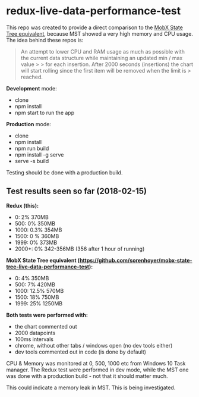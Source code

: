 # redux-live-data-performance-test
This repo was created to provide a direct comparison to the [MobX State Tree equivalent](https://github.com/sorenhoyer/mobx-state-tree-live-data-performance-test), because MST showed a very high memory and CPU usage. The idea behind these repos is:
> An attempt to lower CPU and RAM usage as much as possible with the current data structure while maintaining an updated min / max value > > for each insertion. After 2000 seconds (insertions) the chart will start rolling since the first item will be removed when the limit is > reached.

**Development** mode:
- clone
- npm install
- npm start to run the app

**Production** mode:

- clone
- npm install
- npm run build
- npm install -g serve
- serve -s build

Testing should be done with a production build.

## Test results seen so far (2018-02-15) ##

**Redux (this):**

- 0: 2% 370MB
- 500: 0% 350MB
- 1000: 0.3% 354MB
- 1500: 0 % 360MB
- 1999: 0% 373MB
- 2000+: 0% 342-356MB (356 after 1 hour of running)

**MobX State Tree equivalent (https://github.com/sorenhoyer/mobx-state-tree-live-data-performance-test):**

- 0: 4% 350MB
- 500: 7% 420MB
- 1000: 12.5% 570MB
- 1500: 18% 750MB
- 1999: 25% 1250MB 

**Both tests were performed with:**

- the chart commented out
- 2000 datapoints
- 100ms intervals
- chrome, without other tabs / windows open (no dev tools either)
- dev tools commented out in code (is done by default)

CPU & Memory was monitored at 0, 500, 1000 etc from Windows 10 Task manager. The Redux test were performed in dev mode, while the MST one was done with a production build - not that it should matter much.

This could indicate a memory leak in MST. This is being investigated.
